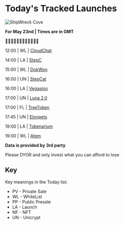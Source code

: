 
# Today's Tracked Launches

![ShipWreck Cove](https://files.catbox.moe/24q2m5.jpg) 

**For May 23nd | Times are in GMT**

🏴‍☠️🏴‍☠️🏴‍☠️🏴‍☠️🏴‍☠️🏴‍☠️

12:00 | WL |  [CloudChat](https://t.me/cctoken_english)

14:00 | LA |  [StepC](https://t.me/stepCmove)

15:00 | WL |  [DokWon](https://t.me/Dokwon_BSC)

16:00 | UN |  [StepCat](https://t.me/stepcat100x)

16:00 | LA |  [Vegasino](https://t.me/VegasinoBSC)

17:00 | UN |  [Luna 2.0](https://t.me/Lunax1000)

17:00 | FL |  [TreeToken](https://t.me/TreeTokenOfficial)

17:45 | UN |  [Elonpets](https://t.me/elonpetsofficial)

19:00 | LA |  [Tokenarium](https://t.me/tokenarium)

19:00 | WL |  [Atem](https://t.me/ATEMTOKEN)



**Data is provided by 3rd party**

Please DYOR and only invest what you can afford to lose

## Key
Key meanings in the Today list:

- PV - Private Sale
- WL - WhiteList
- PP - Public Presale
- LA - Launch
- NF - NFT
- UN - Unicrypt